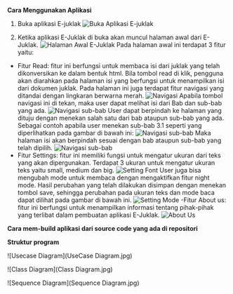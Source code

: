 __Cara Menggunakan Aplikasi__

1. Buka aplikasi E-juklak
![Buka Aplikasi E-juklak](manual1.jpg)

2. Ketika aplikasi E-Juklak di buka akan muncul halaman awal dari E-Juklak. 
![Halaman Awal E-Juklak](manual2.jpg)
Pada halaman awal ini terdapat 3 fitur yaitu:
- Fitur Read: fitur ini berfungsi untuk membaca isi dari juklak yang telah dikonversikan ke dalam bentuk html. Bila tombol read di klik, pengguna akan diarahkan pada halaman isi yang berfungsi untuk menampilkan isi dari dokumen juklak. Pada halaman ini juga terdapat fitur navigasi yang ditandai dengan lingkaran berwarna merah.
![Navigasi](manual3.jpg)
Apabila tombol navigasi ini di tekan, maka user dapat melihat isi dari Bab dan sub-bab yang ada.
![Navigasi sub-bab](manual4.jpg)
User dapat berpindah ke halaman yang dituju dengan menekan salah satu dari bab ataupun sub-bab yang ada. Sebagai contoh apabila user menekan sub-bab 3.1 seperti yang diperlihatkan pada gambar di bawah ini:
![Navigasi sub-bab](manual5.jpg)
Maka halaman isi akan berpindah sesuai dengan bab ataupun sub-bab yang telah dipilih.
![Navigasi sub-bab](manual6.jpg)
- Fitur Settings: fitur ini memiliki fungsi untuk mengatur ukuran dari teks yang akan dipergunakan. Terdapat 3 ukuran untuk mengatur ukuran teks yaitu small, medium dan big.
![Setting Font](manual7.jpg)
User juga bisa mengubah mode untuk membaca dengan mengaktifkan fitur night mode. Hasil perubahan yang telah dilakukan disimpan dengan menekan tombol save, sehingga perubahan pada ukuran teks dan mode baca dapat dilihat pada gambar di bawah ini.
![Setting Mode](manual8.jpg)
-Fitur About us: fitur ini berfungsi untuk menampilkan informasi tentang pihak-pihak yang terlibat dalam pembuatan aplikasi E-Juklak.
![About Us](manual9.jpg)

__Cara mem-build aplikasi dari source code yang ada di repositori__

__Struktur program__

![Usecase Diagram](UseCase Diagram.jpg)

![Class Diagram](Class Diagram.jpg)

![Sequence Diagram](Sequence Diagram.jpg)


